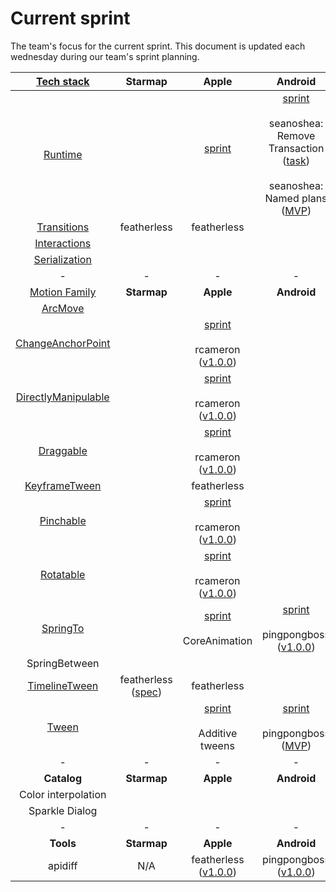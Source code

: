# Current sprint

The team's focus for the current sprint. This document is updated each wednesday during our team's sprint planning.

| [Tech stack](https://material-motion.gitbooks.io/material-motion-starmap/content/specifications/#tech-stack)    | Starmap | Apple | Android | Web |
|:-------------:|:-------:|:-----:|:-------:|:---:|
| [Runtime](https://material-motion.gitbooks.io/material-motion-starmap/content/specifications/runtime/)       | &nbsp;  | [sprint](https://github.com/material-motion/material-motion-runtime-objc/projects/4)<br/><br/> | [sprint](https://github.com/material-motion/material-motion-runtime-android/projects/1)<br/><br/>seanoshea: Remove Transaction ([task](https://github.com/material-motion/material-motion-runtime-android/issues/35))<br/><br/>seanoshea: Named plans ([MVP](https://github.com/material-motion/material-motion-runtime-android/milestone/5)) | [sprint](https://github.com/material-motion/material-motion-experiments-js/projects/1)<br/><br/>appsforartists ([TypeScript MVP](https://github.com/material-motion/material-motion-experiments-js/milestone/11)) |
| [Transitions](https://material-motion.gitbooks.io/material-motion-starmap/content/specifications/transitions.html)   | featherless | featherless | &nbsp; | &nbsp; |
| [Interactions](https://material-motion.gitbooks.io/material-motion-starmap/content/specifications/interactions.html)  | &nbsp; | &nbsp; | &nbsp; | &nbsp; |
| [Serialization](https://material-motion.gitbooks.io/material-motion-starmap/content/specifications/serialization.html) | &nbsp; | &nbsp; | &nbsp; | &nbsp; |
| - | - | - | - | - |
| [Motion Family](https://material-motion.gitbooks.io/material-motion-starmap/content/specifications/motion-family.html)       | **Starmap** | **Apple**  | **Android** | **Web**    |
| [ArcMove](https://material-motion.gitbooks.io/material-motion-starmap/content/specifications/plans/ArcMove.html)            |  &nbsp; | &nbsp; |  &nbsp; | &nbsp; |
| [ChangeAnchorPoint](https://material-motion.gitbooks.io/material-motion-starmap/content/specifications/plans/ChangeAnchorPoint.html) |  &nbsp; | [sprint](https://github.com/material-motion/material-motion-family-direct-manipulation-swift/projects/2)<br/><br/>rcameron ([v1.0.0](https://github.com/material-motion/material-motion-family-direct-manipulation-swift/milestone/1)) |  &nbsp; | &nbsp; |
| [DirectlyManipulable](https://material-motion.gitbooks.io/material-motion-starmap/content/specifications/plans/DirectlyManipulable.html) |  &nbsp; | [sprint](https://github.com/material-motion/material-motion-family-direct-manipulation-swift/projects/2)<br/><br/>rcameron ([v1.0.0](https://github.com/material-motion/material-motion-family-direct-manipulation-swift/milestone/1)) |  &nbsp; | &nbsp; |
| [Draggable](https://material-motion.gitbooks.io/material-motion-starmap/content/specifications/plans/Draggable.html) |  &nbsp; | [sprint](https://github.com/material-motion/material-motion-family-direct-manipulation-swift/projects/2)<br/><br/>rcameron ([v1.0.0](https://github.com/material-motion/material-motion-family-direct-manipulation-swift/milestone/1)) |  &nbsp; | appsforartists |
| [KeyframeTween](https://material-motion.gitbooks.io/material-motion-starmap/content/specifications/plans/KeyframeTween.html)      |  &nbsp; | featherless |  &nbsp; | &nbsp; |
| [Pinchable](https://material-motion.gitbooks.io/material-motion-starmap/content/specifications/plans/Pinchable.html) |  &nbsp; | [sprint](https://github.com/material-motion/material-motion-family-direct-manipulation-swift/projects/2)<br/><br/>rcameron ([v1.0.0](https://github.com/material-motion/material-motion-family-direct-manipulation-swift/milestone/1)) |  &nbsp; | &nbsp; |
| [Rotatable](https://material-motion.gitbooks.io/material-motion-starmap/content/specifications/plans/Rotatable.html) |  &nbsp; | [sprint](https://github.com/material-motion/material-motion-family-direct-manipulation-swift/projects/2)<br/><br/>rcameron ([v1.0.0](https://github.com/material-motion/material-motion-family-direct-manipulation-swift/milestone/1)) |  &nbsp; | &nbsp; |
| [SpringTo](https://material-motion.gitbooks.io/material-motion-starmap/content/specifications/plans/SpringTo.html) | &nbsp; | [sprint](https://github.com/material-motion/material-motion-family-pop-swift/projects/1)<br/><br/>CoreAnimation | [sprint](https://github.com/material-motion/material-motion-family-rebound-android/projects/1)<br/><br/>pingpongboss ([v1.0.0](https://github.com/material-motion/material-motion-family-rebound-android/milestone/1)) | &nbsp; |
| SpringBetween |
| [TimelineTween](https://material-motion.gitbooks.io/material-motion-starmap/content/specifications/plans/TimelineTween.html)      |  featherless ([spec](https://material-motion.gitbooks.io/material-motion-starmap/content/specifications/motion_family/timeline_tween.html)) | featherless |  &nbsp; | &nbsp; |
| [Tween](https://material-motion.gitbooks.io/material-motion-starmap/content/specifications/plans/Tween.html)               |  &nbsp; | [sprint](https://github.com/material-motion/material-motion-family-coreanimation-swift/projects/1)<br/><br/>Additive tweens | [sprint](https://github.com/material-motion/material-motion-family-tween-android/projects/1)<br/><br/>pingpongboss ([MVP](https://github.com/material-motion/material-motion-family-tween-android/milestone/1)) | &nbsp; |
| - | - | - | - | - |
| **Catalog** | **Starmap** | **Apple** | **Android** | **Web** |
|  Color interpolation | &nbsp; | &nbsp; | &nbsp; | &nbsp; |
|  Sparkle Dialog | &nbsp; | &nbsp; |  &nbsp; | &nbsp; |
| - | - | - | - | - |
| **Tools** | **Starmap** | **Apple** | **Android** | **Web** |
|  apidiff | N/A | featherless ([v1.0.0](https://github.com/material-motion/material-motion-apidiff)) | pingpongboss ([v1.0.0](https://github.com/material-motion/material-motion-apidiff)) | &nbsp; |
